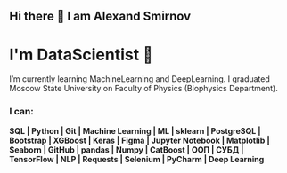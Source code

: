 ## Hi there 👋 I am Alexand Smirnov
# I'm DataScientist 🔭
I’m currently learning MachineLearning and DeepLearning. I graduated Moscow State University on Faculty of Physics (Biophysics Department). 

### I can:
**SQL | 
Python | 
Git | 
Machine Learning | 
ML | 
sklearn | 
PostgreSQL | 
Bootstrap | 
XGBoost | 
Keras | 
Figma | 
Jupyter Notebook | 
Matplotlib | 
Seaborn | 
GitHub | 
pandas | 
Numpy | 
CatBoost | 
ООП | 
СУБД | 
TensorFlow | 
NLP | 
Requests | 
Selenium | 
PyCharm | 
Deep Learning**


<!--
**OddFeline4/OddFeline4** is a ✨ _special_ ✨ repository because its `README.md` (this file) appears on your GitHub profile.

Here are some ideas to get you started:

- 🔭 I’m currently working on ...
- 🌱 I’m currently learning ...
- 👯 I’m looking to collaborate on ...
- 🤔 I’m looking for help with ...
- 💬 Ask me about ...
- 📫 How to reach me: ...
- 😄 Pronouns: ...
- ⚡ Fun fact: ...
-->
